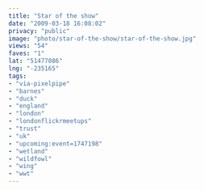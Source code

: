 ```yaml
---
title: "Star of the show"
date: "2009-03-18 16:08:02"
privacy: "public"
image: "photo/star-of-the-show/star-of-the-show.jpg"
views: "54"
faves: "1"
lat: "51477086"
lng: "-235165"
tags:
- "via-pixelpipe"
- "barnes"
- "duck"
- "england"
- "london"
- "londonflickrmeetups"
- "trust"
- "uk"
- "upcoming:event=1747198"
- "wetland"
- "wildfowl"
- "wing"
- "wwt"
---
```

<a href="/photos/2009/03/18/star-of-the-show"></a>
